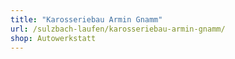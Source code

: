 ```yaml
---
title: "Karosseriebau Armin Gnamm"
url: /sulzbach-laufen/karosseriebau-armin-gnamm/
shop: Autowerkstatt
---
```

